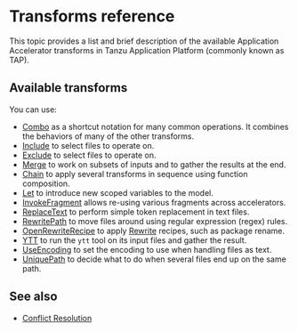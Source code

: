 # Transforms reference

This topic provides a list and brief description of the available Application Accelerator transforms in Tanzu Application Platform (commonly known as TAP).

## Available transforms

You can use:

- [Combo](combo.md) as a shortcut notation for many common operations. It combines the behaviors of many of the other transforms.
- [Include](include.md) to select files to operate on.
- [Exclude](exclude.md) to select files to operate on.
- [Merge](merge.md) to work on subsets of inputs and to gather the results at the end.
- [Chain](chain.md) to apply several transforms in sequence using function composition.
- [Let](let.md) to introduce new scoped variables to the model.
- [InvokeFragment](invoke-fragment.md) allows re-using various fragments across accelerators.
- [ReplaceText](replace-text.md) to perform simple token replacement in text files.
- [RewritePath](rewrite-path.md) to move files around using regular expression (regex) rules.
- [OpenRewriteRecipe](open-rewrite-recipe.md) to apply [Rewrite](https://docs.openrewrite.org/) recipes, such as package rename.
- [YTT](ytt.md) to run the `ytt` tool on its input files and gather the result.
- [UseEncoding](use-encoding.md) to set the encoding to use when handling files as text.
- [UniquePath](unique-path.md) to decide what to do when several files end up on the same path.

## See also

- [Conflict Resolution](conflict-resolution.md)
